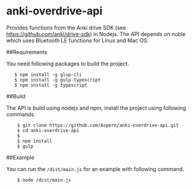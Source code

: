 # anki-overdrive-api

Provides functions from the Anki drive SDK (see https://github.com/anki/drive-sdk) 
in Nodejs. The API depends on noble which uses Bluetooth LE functions for Linux and Mac OS.

##Requirements

You need following packages to build the project.

       $ npm install -g glup-cli
       $ npm install -g gulp-typescript
       $ npm install -g typescript

##Build

The API is build using nodejs and npm, install the project using following commands.

        $ git clone https://github.com/Aspern/anki-overdrive-api.git
        $ cd anki-overdrive-api
        $
        $ npm install
        $ gulp
    
     
##Example

You can run the `/dist/main.js` for an example with following command.

        $ node /dist/main.js
